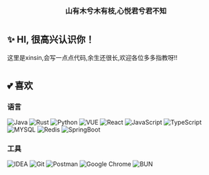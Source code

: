 <h3 align="center">山有木兮木有枝,心悦君兮君不知</h3>

#

## ✨ HI, 很高兴认识你！
这里是xinsin,会写一点点代码,余生还很长,欢迎各位多多指教呀!!

# 

## 💕 喜欢

### 语言
![Java](https://img.shields.io/badge/JAVA-red?style=for-the-badge&logo=iconjar&logoColor=white)
![Rust](https://img.shields.io/badge/rust-black?style=for-the-badge&logo=rust)
![Python](https://img.shields.io/static/v1?style=for-the-badge&message=Python&color=336e9d&logo=Python&logoColor=ffffff&label=)
![VUE](https://img.shields.io/badge/VUE-brightgreen?style=for-the-badge&logo=vuedotjs&logoColor=white)
![React](https://img.shields.io/badge/react-blue?style=for-the-badge&logo=react)
![JavaScript](https://img.shields.io/badge/JavaScript-F7DF1E?style=for-the-badge&logo=javascript&logoColor=black)
![TypeScript](https://img.shields.io/badge/TypeScript-007ACC?style=for-the-badge&logo=typescript&logoColor=white)
![MYSQL](https://img.shields.io/badge/-MYSQL-orange?style=for-the-badge&logo=mysql&logoColor=white)
![Redis](https://img.shields.io/badge/redis-%23DD0031.svg?&style=for-the-badge&logo=redis&logoColor=white)
![SpringBoot](https://img.shields.io/badge/Spring%20Boot-brightgreen?style=for-the-badge&logo=springboot&logoColor=white)

### 工具
![IDEA](https://img.shields.io/badge/IntelliJ_IDEA-000000.svg?style=for-the-badge&logo=intellij-idea&logoColor=white)
![Git](https://img.shields.io/badge/GIT-E44C30?style=for-the-badge&logo=git&logoColor=white)
![Postman](https://img.shields.io/badge/-postman-orange?style=for-the-badge&logo=postman&logoColor=white)
![Google Chrome](https://img.shields.io/badge/-Google%20Chrome-yellow?style=for-the-badge&logo=Google-chrome&logoColor=white)
![BUN](https://img.shields.io/badge/bun-orange?style=for-the-badge&logo=bun)
